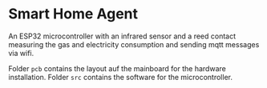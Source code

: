 # Smart Home Agent
An ESP32 microcontroller with an infrared sensor and a reed contact measuring the
gas and electricity consumption and sending mqtt messages via wifi.

Folder `pcb` contains the layout auf the mainboard for the hardware installation.
Folder `src` contains the software for the microcontroller.
